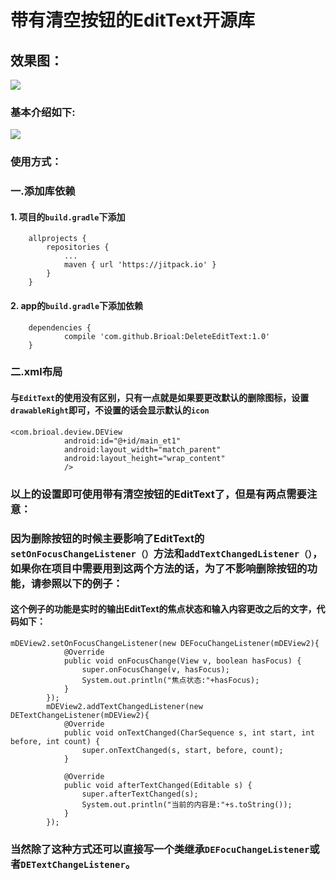 # 带有清空按钮的EditText开源库
## 效果图：
![](http://123.206.20.217/brioalcode/up//b6ff659665651d74d2b4977337a26321594.png)
### 基本介绍如下:
![](http://123.206.20.217/brioalcode/up//78ae2ee8be443990db2a51c491fe2363282.png)
### 使用方式：
### 一.添加库依赖
#### 1. 项目的`build.gradle`下添加
```
	allprojects {
		repositories {
			...
			maven { url 'https://jitpack.io' }
		}
	}
```

#### 2. app的`build.gradle`下添加依赖
```
	dependencies {
	        compile 'com.github.Brioal:DeleteEditText:1.0'
	}
```

### 二.xml布局
#### 与`EditText`的使用没有区别，只有一点就是如果要更改默认的删除图标，设置`drawableRight`即可，不设置的话会显示默认的`icon`
```
<com.brioal.deview.DEView
            android:id="@+id/main_et1"
            android:layout_width="match_parent"
            android:layout_height="wrap_content"
            />
```
### 以上的设置即可使用带有清空按钮的EditText了，但是有两点需要注意：
### 因为删除按钮的时候主要影响了EditText的`setOnFocusChangeListener（）`方法和`addTextChangedListener（）`，如果你在项目中需要用到这两个方法的话，为了不影响删除按钮的功能，请参照以下的例子：
#### 这个例子的功能是实时的输出EditText的焦点状态和输入内容更改之后的文字，代码如下：
```
mDEView2.setOnFocusChangeListener(new DEFocuChangeListener(mDEView2){
            @Override
            public void onFocusChange(View v, boolean hasFocus) {
                super.onFocusChange(v, hasFocus);
                System.out.println("焦点状态:"+hasFocus);
            }
        });
        mDEView2.addTextChangedListener(new DETextChangeListener(mDEView2){
            @Override
            public void onTextChanged(CharSequence s, int start, int before, int count) {
                super.onTextChanged(s, start, before, count);
            }

            @Override
            public void afterTextChanged(Editable s) {
                super.afterTextChanged(s);
                System.out.println("当前的内容是:"+s.toString());
            }
        });

```
### 当然除了这种方式还可以直接写一个类继承`DEFocuChangeListener`或者`DETextChangeListener`。


